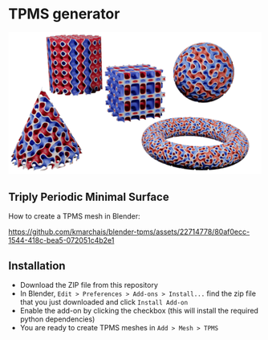 # TPMS generator

![TPMS](assets/geo_nodes.png)

## Triply Periodic Minimal Surface

How to create a TPMS mesh in Blender:

https://github.com/kmarchais/blender-tpms/assets/22714778/80af0ecc-1544-418c-bea5-072051c4b2e1

## Installation

- Download the ZIP file from this repository
- In Blender, `Edit > Preferences > Add-ons > Install...` find the zip file that you just downloaded and click `Install Add-on`
- Enable the add-on by clicking the checkbox (this will install the required python dependencies)
- You are ready to create TPMS meshes in `Add > Mesh > TPMS`
